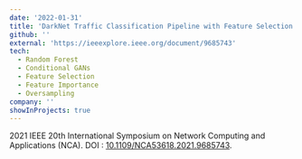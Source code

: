 ```yaml
---
date: '2022-01-31'
title: 'DarkNet Traffic Classification Pipeline with Feature Selection and Conditional GAN-based Class Balancing'
github: ''
external: 'https://ieeexplore.ieee.org/document/9685743'
tech:
  - Random Forest
  - Conditional GANs
  - Feature Selection
  - Feature Importance
  - Oversampling
company: ''
showInProjects: true
---
```


2021 IEEE 20th International Symposium on Network Computing and Applications (NCA). DOI : [10.1109/NCA53618.2021.9685743](https://ieeexplore.ieee.org/document/9685743).
